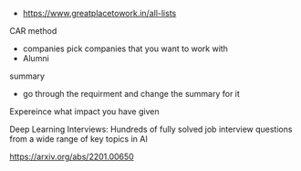 


- https://www.greatplacetowork.in/all-lists



CAR method
- companies pick companies that you want to work with
- Alumni


summary
- go  through the requirment and change the summary for it


Expereince
 what impact you have given




Deep Learning Interviews: Hundreds of fully solved job interview questions from a wide range of key topics in AI

https://arxiv.org/abs/2201.00650